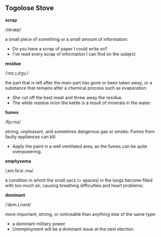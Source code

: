 ## Togolose Stove

**scrap**

/skræp/

a small piece of something or a small amount of information:

* Do you have a scrap of paper I could write on?
* I've read every scrap of information I can find on the subject.

**residue**

/ˈrez.ɪ.dʒuː/

the part that is left after the main part has gone or been taken away, or a substance that remains after a chemical process such as evaporation:

* She cut off the best meat and threw away the residue.
* The white residue in/on the kettle is a result of minerals in the water.

**fumes**

/fjuːmz/

strong, unpleasant, and sometimes dangerous gas or smoke: Fumes from faulty appliances can kill.

* Apply the paint in a well ventilated area, as the fumes can be quite overpowering.

**emphysema**

/ˌem.fəˈsiː.mə/

a condition in which the small sacs (= spaces) in the lungs become filled with too much air, causing breathing difficulties and heart problems:

**dominant**

/ˈdɒm.ɪ.nənt/

more important, strong, or noticeable than anything else of the same type:

* a dominant military power
* Unemployment will be a dominant issue at the next election.
